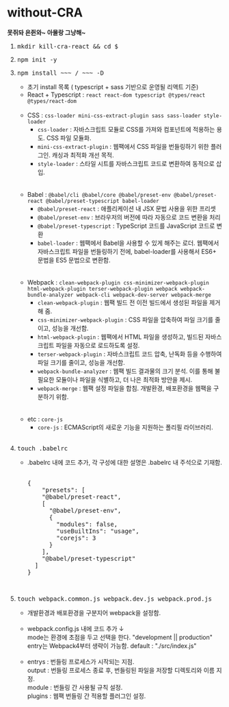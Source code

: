 # without-CRA

<strong>못쥐돠 욘쥔와~ 아몰랑 그냥해~ </strong>

<ol>
    <li><pre>mkdir kill-cra-react && cd $_</pre></li>
    <li><pre>npm init -y</pre></li>
    <li><pre>npm install ~~~ / ~~~ -D</pre> 
        <ul>
            <li>
                초기 install 목록 ( typescript + sass 기반으로 운영될 리액트 기준)
            </li>
            <li>
                React + Typescript : <code>react react-dom typescript @types/react @types/react-dom</code><br/><br/>
            </li>
            <li>
                CSS : <code>css-loader mini-css-extract-plugin sass sass-loader style-loader</code>
                <ul>
                    <li> 
                        <code>css-loader</code> : 자바스크립트 모듈로 CSS를 가져와 컴포넌트에 적용하는 용도. CSS 파일 모듈화.
                    </li>
                    <li>
                        <code>mini-css-extract-plugin</code> : 웹팩에서 CSS 파일을 번들링하기 위한 플러그인. 캐싱과 최적화 개선 목적.
                    </li>
                    <li>
                        <code>style-loader</code> : 스타일 시트를 자바스크립트 코드로 변환하여 동적으로 삽입.
                    </li>
                </ul>
                <br/><br/>
            </li>
            <li>
                Babel : <code>@babel/cli @babel/core @babel/preset-env @babel/preset-react @babel/preset-typescript babel-loader</code>
                <ul>
                   <li>
                        <code>@babel/preset-react</code> : 애플리케이션 내 JSX 문법 사용을 위한 프리셋
                    </li>
                    <li>
                        <code>@babel/preset-env</code> : 브라우저의 버전에 따라 자동으로 코드 변환을 처리
                    </li>
                    <li>
                        <code>@babel/preset-typescript</code> : TypeScript 코드를 JavaScript 코드로 변환
                    </li>
                    <li>
                        <code>babel-loader</code> : 웹팩에서 Babel을 사용할 수 있게 해주는 로더. 웹팩에서 자바스크립트 파일을 번들링하기 전에, babel-loader를 사용해서 ES6+ 문법을 ES5 문법으로 변환함.
                    </li>
                </ul>
                <br/><br/>
            </li>
            <li>
                Webpack : 
                <code>clean-webpack-plugin css-minimizer-webpack-plugin html-webpack-plugin terser-webpack-plugin webpack webpack-bundle-analyzer webpack-cli webpack-dev-server webpack-merge</code>
                <ul>
                    <li>
                        <code>clean-webpack-plugin</code> : 웹팩 빌드 전 이전 빌드에서 생성된 파일을 제거해 줌.
                    </li>
                    <li>
                        <code>css-minimizer-webpack-plugin</code> : CSS 파일을 압축하여 파일 크기를 줄이고, 성능을 개선함.
                    </li>
                    <li>
                        <code>html-webpack-plugin</code> : 웹팩에서 HTML 파일을 생성하고, 빌드된 자바스크립트 파일을 자동으로 로드하도록 설정.
                    </li>
                    <li>
                        <code>terser-webpack-plugin</code> : 자바스크립트 코드 압축, 난독화 등을 수행하여 파일 크기를 줄이고, 성능을 개선함.
                    </li>
                    <li>
                        <code>webpack-bundle-analyzer</code> : 웹팩 빌드 결과물의 크기 분석. 이를 통해 불필요한 모듈이나 파일을 식별하고, 더 나은 최적화 방안을 제시.
                    </li>
                    <li>
                        <code>webpack-merge</code> : 웹팩 설정 파일을 합침. 개발환경, 배포환경을 웹팩을 구분하기 위함.
                    </li>
                </ul>
                <br/><br/>
            </li>
            <li>
                etc : <code>core-js</code>
                 <ul>
                    <li>
                        <code>core-js</code> : ECMAScript의 새로운 기능을 지원하는 폴리필 라이브러리.
                    </li>
                </ul>
            </li>
        </ul>
    </li>
    <br/>
    <li>
        <pre>touch .babelrc</pre>
        <ul>
            <li>
            .babelrc 내에 코드 추가, 각 구성에 대한 설명은 .babelrc 내 주석으로 기재함.<br/><br/>
            <pre>
{
    "presets": [
    "@babel/preset-react",
    [
      "@babel/preset-env",
      {
        "modules": false,
        "useBuiltIns": "usage",
        "corejs": 3
      }
    ],
    "@babel/preset-typescript"
  ]
}
</pre>
            </li>
        </ul>
    </li>
    <br/>
    <li>
        <pre>touch webpack.common.js webpack.dev.js webpack.prod.js</pre>
        <ul>
        <li>개발환경과 배포환경을 구분지어 webpack을 설정함.<br/><br/></li>
        <li>
            webpack.config.js 내에 코드 추가 ↓ <br/>
            mode는 환경에 초점을 두고 선택을 한다. "development || production"<br/>
            entry는 Webpack4부터 생략이 가능함. default : "./src/index.js"<br/><br/>
        </li>
        <li>
            entrys : 번들링 프로세스가 시작되는 지점.<br/>
            output : 번들링 프로세스 종료 후, 번들링된 파일을 저장할 디렉토리와 이름 지정.<br/>
            module : 번들링 간 사용될 규칙 설정.<br/>
            plugins : 웹팩 번들링 간 적용할 플러그인 설정.<br/> 
        </li>
        </ul>
    </li>
</ol>

